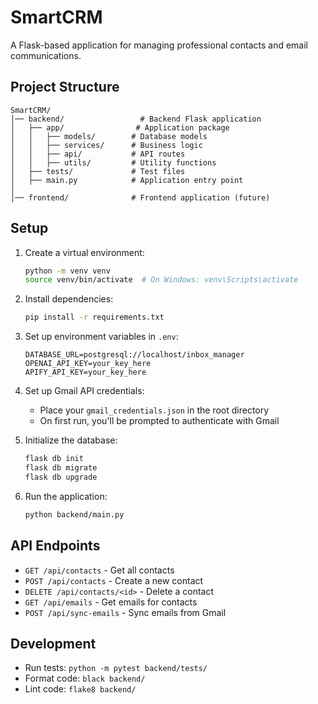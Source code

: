 # SmartCRM

A Flask-based application for managing professional contacts and email communications.

## Project Structure

```
SmartCRM/
│── backend/                 # Backend Flask application
│   ├── app/                # Application package
│   │   ├── models/        # Database models
│   │   ├── services/      # Business logic
│   │   ├── api/           # API routes
│   │   ├── utils/         # Utility functions
│   ├── tests/             # Test files
│   ├── main.py            # Application entry point
│
│── frontend/              # Frontend application (future)
```

## Setup

1. Create a virtual environment:
   ```bash
   python -m venv venv
   source venv/bin/activate  # On Windows: venv\Scripts\activate
   ```

2. Install dependencies:
   ```bash
   pip install -r requirements.txt
   ```

3. Set up environment variables in `.env`:
   ```
   DATABASE_URL=postgresql://localhost/inbox_manager
   OPENAI_API_KEY=your_key_here
   APIFY_API_KEY=your_key_here
   ```

4. Set up Gmail API credentials:
   - Place your `gmail_credentials.json` in the root directory
   - On first run, you'll be prompted to authenticate with Gmail

5. Initialize the database:
   ```bash
   flask db init
   flask db migrate
   flask db upgrade
   ```

6. Run the application:
   ```bash
   python backend/main.py
   ```

## API Endpoints

- `GET /api/contacts` - Get all contacts
- `POST /api/contacts` - Create a new contact
- `DELETE /api/contacts/<id>` - Delete a contact
- `GET /api/emails` - Get emails for contacts
- `POST /api/sync-emails` - Sync emails from Gmail

## Development

- Run tests: `python -m pytest backend/tests/`
- Format code: `black backend/`
- Lint code: `flake8 backend/`